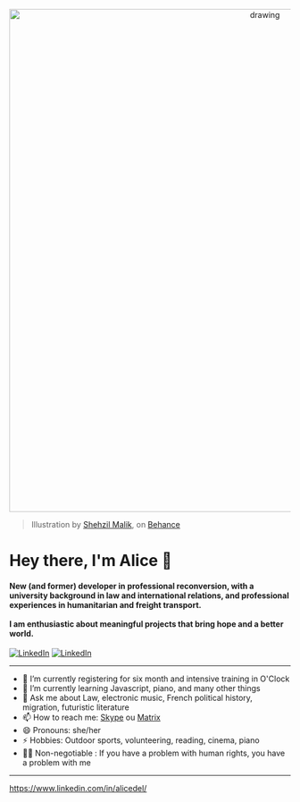 <p align="center">
<img src="https://user-images.githubusercontent.com/10231985/210804404-dcfce3af-fbf2-413b-9c9b-0cbffe01284b.jpg" alt="drawing" width="900"/>
</p>

> Illustration by [Shehzil Malik](http://www.shehzil.com), on  [Behance](https://www.behance.net/gallery/100850699/Women-in-Tech-Inspiration-No-Fairytales)


<h1 align="left"> Hey there, I'm Alice 👋 </h1>

<h4 align="left">  New (and former) developer in professional reconversion, with a university background in law and international relations, and professional experiences in humanitarian and freight transport.<br><br>I am enthusiastic about meaningful projects that bring hope and a better world.</h4>

<p align="left">
   <a href="https://alicedel.work/"><img alt="LinkedIn" src="https://img.shields.io/badge/-Resume-E15718?style=flat-square&logo=ReadMe&logoColor=white&link=https://alicedel.work/"></a>    
   <a href="https://www.linkedin.com/in/alicedel"><img alt="LinkedIn" src="https://img.shields.io/badge/-Linkedin-0075b5?style=flat-square&logo=Linkedin&logoColor=white&link=https://www.linkedin.com/in/alicedel"></a> 
</p>

---
- 🔭 I’m currently registering for six month and intensive training in O'Clock
- 🌱 I’m currently learning Javascript, piano, and many other things 
- 💬 Ask me about Law, electronic music, French political history, migration, futuristic literature
- 📫 How to reach me: [Skype](https://join.skype.com/invite/II99wpbBBR78) ou [Matrix](@lilioux:matrix.org)
- 😄 Pronouns: she/her
- ⚡ Hobbies: Outdoor sports, volunteering, reading, cinema, piano 
- 🏳️‍🌈 Non-negotiable : If you have a problem with human rights, you have a problem with me

---
https://www.linkedin.com/in/alicedel/
